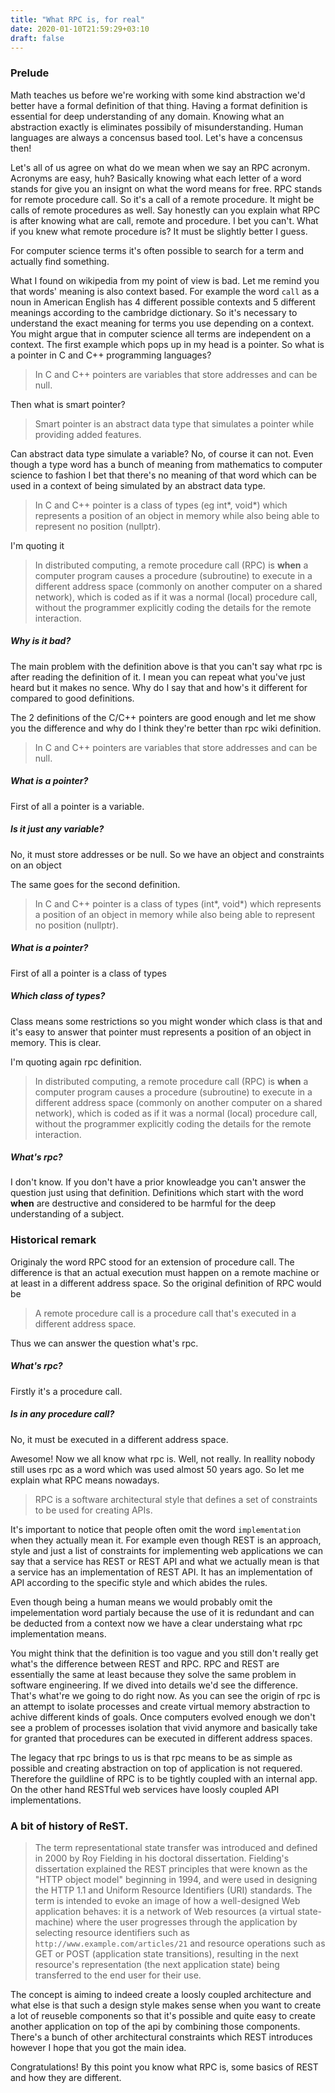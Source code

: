 ```yaml
---
title: "What RPC is, for real"
date: 2020-01-10T21:59:29+03:10
draft: false
---
```


### Prelude
Math teaches us before we're working with some kind abstraction we'd better have a formal
definition of that thing. Having a format definition is essential for deep understanding of any domain.
Knowing what an abstraction exactly is eliminates possibily of misunderstanding.
Human languages are always a concensus based tool. Let's have a concensus then!

Let's all of us agree on what do we mean when we say an RPC acronym. Acronyms are easy, huh? Basically knowing what each letter of a word stands for
give you an insignt on what the word means for free. 
RPC stands for remote procedure call. So it's a call of a remote procedure. It might be calls of remote procedures as well. Say honestly can you explain what
RPC is after knowing what are call, remote and procedure. I bet you can't. What if you knew what remote procedure is? It must be slightly better I guess.

For computer science terms it's often possible to search for a term and actually find something.

What I found on wikipedia from my point of view is bad.
Let me remind you that words' meaning is also context based. For example the word `call` as a noun in American English has 4 different possible contexts and
5 different meanings according to the cambridge dictionary.
So it's necessary to understand the exact meaning for terms you use depending on a context.
You might argue that in computer science all terms are independent on a context.
The first example which pops up in my head is a pointer. So what is a pointer in C and C++ programming languages?

> In C and C++ pointers are variables that store addresses and can be null.

Then what is smart pointer?

> Smart pointer is an abstract data type that simulates a pointer while providing added features.

Can abstract data type simulate a variable?
No, of course it can not. Even though a type word has a bunch of meaning from mathematics to computer science to fashion
I bet that there's no meaning of that word which can be used in a context of being simulated by an abstract data type.

> In C and C++ pointer is a class of types (eg int*, void*) which represents a position of an object in memory
   while also being able to represent no position (nullptr).

I'm quoting it
> In distributed computing, a remote procedure call (RPC) is
> **when** a computer program causes a procedure (subroutine) to execute
> in a different address space (commonly on another computer on a shared network),
> which is coded as if it was a normal (local) procedure call,
> without the programmer explicitly coding the details for the remote interaction.

##### Why is it bad?
The main problem with the definition above is that you can't say what rpc is after reading the definition of it.
I mean you can repeat what you've just heard but it makes no sence. Why do I say that and how's it different for compared to good definitions.

The 2 definitions of the C/C++ pointers are good enough and let me show you the difference and why do I think they're better than rpc wiki definition.
> In C and C++ pointers are variables that store addresses and can be null.

##### What is a pointer?

First of all a pointer is a variable.
##### Is it just any variable?
No, it must store addresses or be null.
So we have an object and constraints on an object

The same goes for the second definition.
> In C and C++ pointer is a class of types (int*, void*) which represents a position of an object in memory
   while also being able to represent no position (nullptr).
       
##### What is a pointer?
First of all a pointer is a class of types
##### Which class of types?
Class means some restrictions so you might wonder which class is that and it's easy to answer
that pointer must represents a position of an object in memory.
This is clear.

I'm quoting again rpc definition.
> In distributed computing, a remote procedure call (RPC) is
> **when** a computer program causes a procedure (subroutine) to execute
> in a different address space (commonly on another computer on a shared network),
> which is coded as if it was a normal (local) procedure call,
> without the programmer explicitly coding the details for the remote interaction.

##### What's rpc?
I don't know. If you don't have a prior knowleadge you can't answer the question just using that definition.
Definitions which start with the word **when** are destructive and considered to be harmful for the deep understanding of a subject.

### Historical remark
Originaly the word RPC stood for an extension of procedure call.
The difference is that an actual execution must happen on a remote machine or at least in a different address space.
So the original definition of RPC would be
> A remote procedure call is a procedure call that's executed in a different address space.

Thus we can answer the question what's rpc.
##### What's rpc?
Firstly it's a procedure call.
##### Is in any procedure call?
No, it must be executed in a different address space.

Awesome! Now we all know what rpc is. Well, not really.
In reallity nobody still uses rpc as a word which was used almost 50 years ago.
So let me explain what RPC means nowadays.
> RPC is a software architectural style that defines a set of constraints to be used for creating APIs.

It's important to notice that people often omit the word `implementation` when they actually mean it.
For example even though REST is an approach, style and just a list of constraints for implementing web applications
we can say that a service has REST or REST API and what we actually mean is that a service has an implementation of REST API.
It has an implementation of API according to the specific style and which abides the rules.

Even though being a human means we would probably omit the impelementation word
partialy because the use of it is redundant and can be
deducted from a context now we have a clear understaing what rpc implementation means.

You might think that the definition is too vague and you still don't really get what's the
difference between REST and RPC. RPC and REST are essentially the same at least because they
solve the same problem in software engineering. If we dived into details we'd see the difference.
That's what're we going to do right now.
As you can see the origin of rpc is an attempt to isolate processes and create virtual memory
abstraction to achive different kinds of goals. Once computers evolved enough we don't see a problem of
processes isolation that vivid anymore and basically take for granted that procedures can be executed in different
address spaces.

The legacy that rpc brings to us is that rpc means to be as simple as possible
and creating abstraction on top of application is not requered. Therefore the guildline of RPC
is to be tightly coupled with an internal app.
On the other hand RESTful web services have loosly coupled API implementations.

### A bit of history of ReST.
> The term representational state transfer was introduced and defined in 2000 by Roy Fielding in his doctoral dissertation.
> Fielding's dissertation explained the REST principles that were known as the "HTTP object model" beginning in 1994,
> and were used in designing the HTTP 1.1 and Uniform Resource Identifiers (URI) standards.
> The term is intended to evoke an image of how a well-designed Web application behaves:
> it is a network of Web resources (a virtual state-machine) where the user progresses
> through the application by selecting resource identifiers such as `http://www.example.com/articles/21`
> and resource operations such as GET or POST (application state transitions),
> resulting in the next resource's representation (the next application state) being transferred to the end user for their use.

The concept is aiming to indeed create a loosly coupled architecture and what else is that such a design style makes
sense when you want to create a lot of reuseble components so that it's possible and quite easy to create another application on top 
of the api by combining those components. There's a bunch of other architectural constraints which REST introduces however I hope
that you got the main idea.

Congratulations! By this point you know what RPC is, some basics of REST and how they are different.

